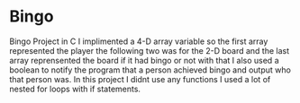 # Bingo
Bingo Project in C
I implimented a 4-D array variable so the first array represented the player the 
following two was for the 2-D board and the last array reprensented the board if it had bingo or not
with that I also used a boolean to notify the program that a person achieved bingo and output who 
that person was. In this project I didnt use any functions I used a lot of nested for loops with if statements.
